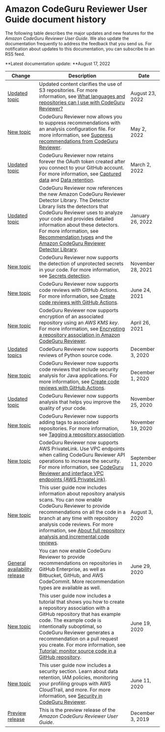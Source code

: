 # Amazon CodeGuru Reviewer User Guide document history<a name="doc-history"></a>

The following table describes the major updates and new features for the *Amazon CodeGuru Reviewer User Guide*\. We also update the documentation frequently to address the feedback that you send us\. For notification about updates to this documentation, you can subscribe to an RSS feed\.

**Latest documentation update: **August 17, 2022

| Change | Description | Date | 
| --- |--- |--- |
| [Updated topic](#doc-history) | Updated content clarifies the use of S3 repositories\. For more information, see [What languages and repositories can I use with CodeGuru Reviewer?](https://docs.aws.amazon.com/codeguru/latest/reviewer-ug/welcome.html#welcome-repositories) | August 23, 2022 | 
| [New topic](#doc-history) | CodeGuru Reviewer now allows you to suppress recommendations with an analysis configuration file\. For more information, see [Suppress recommendations from CodeGuru Reviewer](https://docs.aws.amazon.com/codeguru/latest/reviewer-ug/recommendation-suppression.html)\. | May 2, 2022 | 
| [Updated topic](#doc-history) | CodeGuru Reviewer now retains forever the OAuth token created after you connect to your GitHub account\. For more information, see [Captured data](https://docs.aws.amazon.com/codeguru/latest/reviewer-ug/data-protection.html#data-captured) and [Data retention](https://docs.aws.amazon.com/codeguru/latest/reviewer-ug/data-protection.html#data-retention)\. | March 2, 2022 | 
| [Updated topic](#doc-history) | CodeGuru Reviewer now references the new Amazon CodeGuru Reviewer Detector Library\. The Detector Library lists the detectors that CodeGuru Reviewer uses to analyze your code and provides detailed information about these detectors\. For more information, see [Recommendation types](https://docs.aws.amazon.com/codeguru/latest/reviewer-ug/recommendations.html) and the [Amazon CodeGuru Reviewer Detector Library](https://docs.aws.amazon.com/codeguru/detector-library/index.html)\. | January 26, 2022 | 
| [New topic](#doc-history) | CodeGuru Reviewer now supports the detection of unprotected secrets in your code\. For more information, see [Secrets detection](https://docs.aws.amazon.com/codeguru/latest/reviewer-ug/recommendations.html#secrets-detection)\. | November 28, 2021 | 
| [New topic](#doc-history) | CodeGuru Reviewer now supports code reviews with GitHub Actions\. For more information, see [Create code reviews with GitHub Actions](https://docs.aws.amazon.com/codeguru/latest/reviewer-ug/working-with-cicd.html)\. | June 24, 2021 | 
| [New topic](#doc-history) | CodeGuru Reviewer now supports encryption of an associated repository using an *AWS KMS key*\. For more information, see [Encrypting a repository association in Amazon CodeGuru Reviewer](https://docs.aws.amazon.com/codeguru/latest/reviewer-ug/encrypt-repository-association.html)\. | April 26, 2021 | 
| [Updated topics](#doc-history) | CodeGuru Reviewer now supports reviews of Python source code\.  | December 3, 2020 | 
| [New topic](#doc-history) | CodeGuru Reviewer now supports code reviews that include security analysis for Java applications\. For more information, see [Create code reviews with GitHub Actions](https://docs.aws.amazon.com/codeguru/latest/reviewer-ug/working-with-cicd.html)\.  | December 1, 2020 | 
| [Updated topic](#doc-history) | CodeGuru Reviewer now supports analysis that helps you improve the quality of your code\.  | November 25, 2020 | 
| [New topic](#doc-history) | CodeGuru Reviewer now supports adding tags to associated repositories\. For more information, see [Tagging a repository association](https://docs.aws.amazon.com/codeguru/latest/reviewer-ug/tag-repository-association.html)\.  | November 19, 2020 | 
| [New topic](#doc-history) | CodeGuru Reviewer now supports AWS PrivateLink\. Use VPC endpoints when calling CodeGuru Reviewer API operations to increase the security\. For more information, see [CodeGuru Reviewer and interface VPC endpoints \(AWS PrivateLink\)](https://docs.aws.amazon.com/codeguru/latest/reviewer-ug/vpc-interface-endpoints.html)\.  | September 11, 2020 | 
| [New topic](#doc-history) | This user guide now includes information about repository analysis scans\. You can now enable CodeGuru Reviewer to provide recommendations on all the code in a branch at any time with repository analysis code reviews\. For more information, see [About full repository analysis and incremental code reviews](https://docs.aws.amazon.com/codeguru/latest/reviewer-ug/get-results.html#repository-analysis-vs-pull-request-getting-started)\. | August 3, 2020 | 
| [General availability release](#doc-history) | You can now enable CodeGuru Reviewer to provide recommendations on repositories in GitHub Enterprise, as well as Bitbucket, GitHub, and AWS CodeCommit\. More recommendation types are available as well\. | June 29, 2020 | 
| [New topic](#doc-history) | This user guide now includes a tutorial that shows you how to create a repository association with a GitHub repository that has example code\. The example code is intentionally suboptimal, so CodeGuru Reviewer generates a recommendation on a pull request you create\. For more information, see [Tutorial: monitor source code in a GitHub repository](https://docs.aws.amazon.com/codeguru/latest/reviewer-ug/tutorial-github-reviewer.html)\. | June 19, 2020 | 
| [New topic](#doc-history) | This user guide now includes a security section\. Learn about data retention, IAM policies, monitoring your profiling groups with AWS CloudTrail, and more\. For more information, see [Security in CodeGuru Reviewer](https://docs.aws.amazon.com/codeguru/latest/reviewer-ug/security.html)\. | June 11, 2020 | 
| [Preview release](#doc-history) | This is the preview release of the *Amazon CodeGuru Reviewer User Guide*\. | December 3, 2019 | 